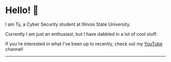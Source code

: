   # Hello! 👋

  I am Ty, a Cyber Security student at Illinois State University.

  Currently I am just an enthusiast, but I have dabbled in a lot of cool stuff.

  If you're interested in what I've been up to recently, check out my [YouTube](https://www.youtube.com/@v01d_r34l1ty) channel!

---
